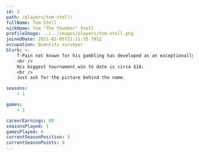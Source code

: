 ```yaml
---
id: 3
path: /players/tom-stell/
fullName: Tom Stell
nickName: Tom "The thumber" Stell
profileImage: ../../images/players/tom-stell.png
joinedDate: 2021-02-05T21:11:35.701Z
occupation: Quantity surveyor
blurb: >-
    T-Pain not known for his gambling has developed as an exceptionally lucky poker player over lock down. Cheeky git.
    <br />
    His biggest tournament win to date is circa $18.
    <br />
    Just ask for the picture behind the name.

seasons:
    - 1

games:
    - 1

careerEarnings: 80
seasonsPlayed: 1
gamesPlayed: 4
currentSeasonPosition: 3
currentSeasonPoints: 8
---
```

